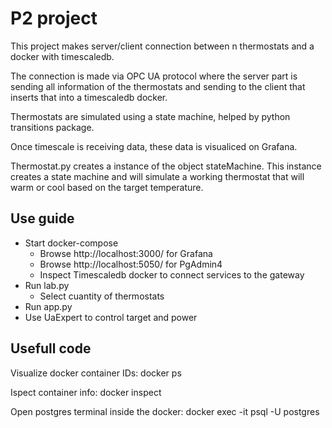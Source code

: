 # P2 project

This project makes server/client connection between n thermostats and a docker with timescaledb.

The connection is made via OPC UA protocol where the server part is sending all information of the thermostats and sending to the client that inserts that into a timescaledb docker.

Thermostats are simulated using a state machine, helped by python transitions package.

Once timescale is receiving data, these data is visualiced on Grafana.

Thermostat.py creates a instance of the object stateMachine. This instance creates a state machine and will simulate a working thermostat that will warm or cool based on the target temperature.


## Use guide

+ Start docker-compose
    * Browse http://localhost:3000/ for Grafana
    * Browse http://localhost:5050/ for PgAdmin4
    * Inspect Timescaledb docker to connect services to the gateway
+ Run lab.py
    * Select cuantity of thermostats
+ Run app.py
+ Use UaExpert to control target and power

## Usefull code

Visualize docker container IDs:
    docker ps

Ispect container info:
    docker inspect <dockerID>

Open postgres terminal inside the docker:
    docker exec -it <dockerID> psql -U postgres
